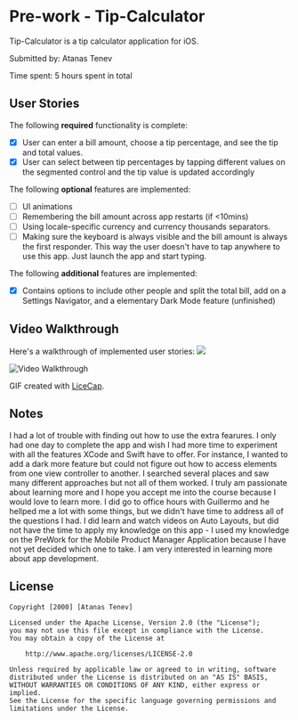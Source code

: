 # Pre-work - Tip-Calculator

Tip-Calculator is a tip calculator application for iOS.

Submitted by: Atanas Tenev

Time spent: 5 hours spent in total

## User Stories

The following **required** functionality is complete:

* [x] User can enter a bill amount, choose a tip percentage, and see the tip and total values.
* [x] User can select between tip percentages by tapping different values on the segmented control and the tip value is updated accordingly

The following **optional** features are implemented:

* [ ] UI animations
* [ ] Remembering the bill amount across app restarts (if <10mins)
* [ ] Using locale-specific currency and currency thousands separators.
* [ ] Making sure the keyboard is always visible and the bill amount is always the first responder. This way the user doesn't have to tap anywhere to use this app. Just launch the app and start typing.

The following **additional** features are implemented:

- [x] Contains options to include other people and split the total bill, add on a Settings Navigator, and a elementary Dark Mode feature (unfinished)

## Video Walkthrough

Here's a walkthrough of implemented user stories:
![](https://i.imgur.com/z7TLIr0.gif)

<img src='https://i.imgur.com/z7TLIr0.gif' title='Video Walkthrough' width='' alt='Video Walkthrough' />

GIF created with [LiceCap](http://www.cockos.com/licecap/).

## Notes

I had a lot of trouble with finding out how to use the extra fearures. I only had one day to complete the app and wish I had more time to experiment with all the features XCode and Swift have to offer. For instance, I wanted to add a dark more feature but could not figure out how to access elements from one view controller to another. I searched several places and saw many different approaches but not all of them worked. I truly am passionate about learning more and I hope you accept me into the course because I would love to learn more. I did go to office hours with Guillermo and he hellped me a lot with some things, but we didn't have time to address all of the questions I had. I did learn and watch videos on Auto Layouts, but did not have the time to apply my knowledge on this app - I used my knowledge on the PreWork for the Mobile Product Manager Application because I have not yet decided which one to take. I am very interested in learning more about app development.

## License

    Copyright [2000] [Atanas Tenev]

    Licensed under the Apache License, Version 2.0 (the "License");
    you may not use this file except in compliance with the License.
    You may obtain a copy of the License at

        http://www.apache.org/licenses/LICENSE-2.0

    Unless required by applicable law or agreed to in writing, software
    distributed under the License is distributed on an "AS IS" BASIS,
    WITHOUT WARRANTIES OR CONDITIONS OF ANY KIND, either express or implied.
    See the License for the specific language governing permissions and
    limitations under the License.
